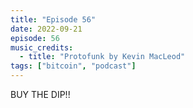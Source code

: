 ```yaml
---
title: "Episode 56"
date: 2022-09-21
episode: 56
music_credits:
  - title: "Protofunk by Kevin MacLeod"
tags: ["bitcoin", "podcast"]
---
```


BUY THE DIP!!